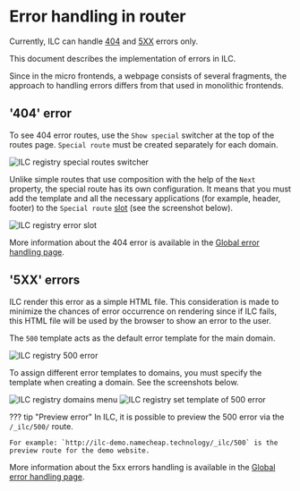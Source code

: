 # Error handling in router

Сurrently, ILC can handle [404](#404-error) and [5XX](#5xx-errors) errors only.

This document describes the implementation of errors in ILC.

Since in the micro frontends, a webpage consists of several fragments, the approach to handling errors differs from that used in monolithic frontends.

## '404' error

To see 404 error routes, use the `Show special` switcher at the top of the routes page. `Special route` must be created separately for each domain.

![ILC registry special routes switcher](../assets/routes/special-routes-switcher.png)

Unlike simple routes that use composition with the help of the `Next` property, the special route has its own configuration. It means that you must add the template and all the necessary applications (for example, header, footer) to the `Special route` [slot](./route_configuration.md#slot-configuration) (see the screenshot below).

![ILC registry error slot](../assets/routes/error-slot.png)

More information about the 404 error is available in the [Global error handling page](../global_errors_handling.md#404-error-not-found).

## '5XX' errors

ILC render this error as a simple HTML file. This consideration is made to minimize the chances of error occurrence on rendering since if ILC fails, this HTML file will be used by the browser to show an error to the user.

The `500` template acts as the default error template for the main domain.

![ILC registry 500 error](../assets/routes/500-error.png)

To assign different error templates to domains, you must specify the template when creating a domain. See the screenshots below.

![ILC registry domains menu](../assets/routes/domain-create.png)
![ILC registry set template of 500 error](../assets/routes/set-template-for-domains.png)

??? tip "Preview error"
    In ILC, it is possible to preview the 500 error via the `/_ilc/500/` route.

    For example: `http://ilc-demo.namecheap.technology/_ilc/500` is the preview route for the demo website.

More information about the 5xx errors handling is available in the [Global error handling page](../global_errors_handling.md#5xx-errors-unexpected-errors).
